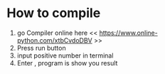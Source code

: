 # How to compile
1. go Compiler online here << https://www.online-python.com/xtbCvdoDBV >>
2. Press run button
3. input positive number in terminal 
4. Enter , program is show you result
